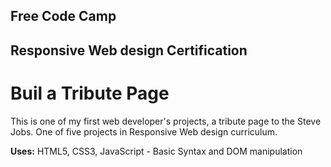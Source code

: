 ## Free Code Camp
## Responsive Web design Certification

# Buil a Tribute Page

This is one of my first web developer's projects, a tribute page to the Steve Jobs.
One of five projects in Responsive Web design curriculum.

**Uses:**
HTML5, CSS3, JavaScript - Basic Syntax and DOM manipulation
